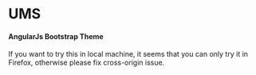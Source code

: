 # UMS

#### AngularJs Bootstrap Theme

If you want to try this in local machine, it seems that you can only try it in Firefox, otherwise please fix cross-origin issue. 
